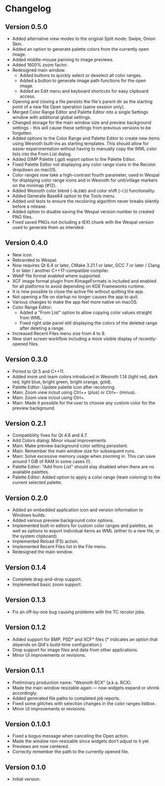 Changelog
=========

Version 0.5.0
-------------

* Added alternative view modes to the original Split mode: Swipe, Onion Skin.
* Added an option to generate palette colors from the currently open image.
* Added middle-mouse panning to image previews.
* Added 1600% zoom factor.
* Redesigned main window.
  * Added buttons to quickly select or deselect all color ranges.
  * Added a button to generate image path functions for the open image.
  * Added an Edit menu and keyboard shortcuts for easy clipboard access.
* Opening and closing a file persists the file's parent dir as the starting point of a new file Open operation (same session only).
* Merged Color Range Editor and Palette Editor into a single Settings window with additional global settings.
* Changed storage for the main window size and preview background settings - this will cause these settings from previous versions to be forgotten.
* Added options to the Color Range and Palette Editor to create new items using Wesnoth built-ins as starting templates. This should allow for easier experimentation without having to manually copy the WML color lists into the From List dialog.
* Added GIMP Palette (.gpl) export option to the Palette Editor.
* Fixed Palette Editor not displaying any color range icons in the Recolor dropdown on macOS.
* Color ranges now take a high-contrast fourth parameter, used in Wespal for displaying color range icons and in Wesnoth for unit/village markers on the minimap (#12).
* Added Wesnoth color blend (`~BLEND`) and color shift (`~CS`) functionality.
* Added Generate Base64 option to the Tools menu.
* Added unit tests to ensure the recoloring algorithm never breaks silently before a release.
* Added option to disable saving the Wespal version number to created PNG files.
* Fixed saved PNGs not including a tEXt chunk with the Wespal version used to generate them as intended.

Version 0.4.0
-------------

* New icon.
* Rebranded to Wespal.
* Now requires Qt 6.4 or later, CMake 3.21.1 or later, GCC 7 or later / Clang 5 or later / another C++17-compatible compiler.
* WebP file format enabled where supported.
* XCF image format plugin from KImageFormats is included and enabled for all platforms to avoid depending on KDE Frameworks runtime.
* It is now possible to close the active file without quitting the app.
* Not opening a file on startup no longer causes the app to quit.
* Various changes to make the app feel more native on macOS.
* Color Range Editor:
  * Added a "From List" option to allow copying color values straight from WML.
  * Fixed right side panel still displaying the colors of the deleted range
    after deleting a range.
* Increased Recent Files menu size from 4 to 8.
* New start screen workflow including a more visible display of recently-opened
  files.

Version 0.3.0
-------------

* Ported to Qt 5 and C++11.
* Added more unit team colors introduced in Wesnoth 1.14 (light red, dark
   red, light blue, bright green, bright orange, gold).
* Palette Editor: Update palette icon after recoloring.
* Main: Zoom view in/out using Ctrl++ (plus) or Ctrl+- (minus).
* Main: Zoom view in/out using Ctrl+<vertical scrollwheel>.
* Main: Made it possible for the user to choose any custom color for the
  preview background.

Version 0.2.1
-------------

* Compatibility fixes for Qt 4.6 and 4.7.
* Add Colors dialog: Minor visual improvements
* Main: Make preview background color setting persistent.
* Main: Remember the main window size for subsequent runs.
* Main: Solve excessive memory usage when zooming in. This can save around
  1 GiB of RAM in some cases (!).
* Palette Editor: "Add from List" should stay disabled when there are no
  available palettes.
* Palette Editor: Added option to apply a color range (team coloring) to
  the current selected palette.

Version 0.2.0
-------------

* Added an embedded application icon and version information to Windows
  builds.
* Added various preview background color options.
* Implemented built-in editors for custom color ranges and palettes,
  as well as options to export individual items as WML (either to a
  new file, or the system clipboard).
* Implemented Reload (F5) action.
* Implemented Recent Files list in the File menu.
* Redesigned the main window.

Version 0.1.4
-------------

* Complete drag-and-drop support.
* Implemented basic zoom support.

Version 0.1.3
-------------

* Fix an off-by-one bug causing problems with the TC recolor jobs.


Version 0.1.2
-------------

* Added support for BMP, PSD* and XCF* files (* indicates an option that
  depends on Qt4's build-time configuration.)
* Drop support for image files and data from other applications.
* Minor UI improvements or revisions.


Version 0.1.1
-------------

* Preliminary production name: “Wesnoth RCX” (a.k.a. RCX).
* Made the main window resizable again — now widgets expand or shrink
  accordingly.
* Added generated file paths to completed job reports.
* Fixed some glitches with selection changes in the color ranges listbox.
* Minor UI improvements or revisions.

Version 0.1.0.1
---------------

* Fixed a bogus message when canceling the Open action.
* Made the window non-resizable since widgets don’t adjust to it yet.
* Previews are now centered.
* Correctly remember the path to the currently opened file.

Version 0.1.0
-------------

* Initial version.
